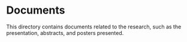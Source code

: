 
# Documents

This directory contains documents related to the research, such as the presentation, abstracts, and posters presented.